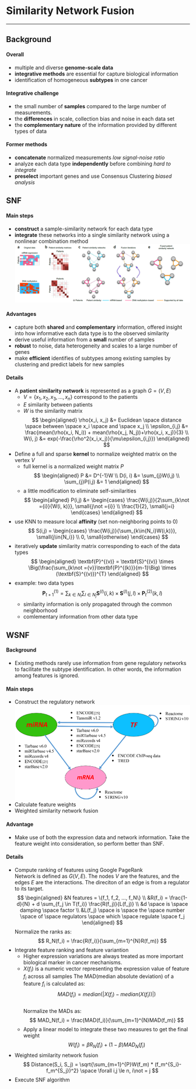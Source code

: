 # Similarity Network Fusion
---
## Background
#### Overall
  - multiple and diverse **genome-scale data**
  - **integrative methods** are essential for capture biological information
  - identification of homogeneous **subtypes** in one cancer
#### Integrative challenge
 
 - the small number of **samples** compared to the large number of measurements.
 - the **differences** in scale, collection bias and noise in each data set
 - the **complementary nature** of the information provided by different types of data

#### Former methods
- **concatenate** normalized measurements
      *low signal-noise ratio*
- analyze each data type **independently** before combining
      *hard to integrate*
- **preselect** important genes and use Consensus Clustering
      *biased analysis*

## SNF
#### Main steps
- **construct** a sample-similarity network for each data type
- **integrate** these networks into a single similarity network using a nonlinear combination method
![SNF steps](1.png)
#### Advantages
- capture both **shared** and **complementary** information, offered insight into how informative each data type is to the observed similarity
- derive useful information from a **small** number of samples
- **robust** to noise, data heterogeneity and scales to a large number of genes
- make **efficient** identifies of subtypes among existing samples by clustering and predict labels for new samples
#### Details
- A **patient similarity network** is represented as a graph $G=(V,E)$  
  - $V = \{x_1, x_2, x_3, ..., x_n\}$ correspond to the patients  
  - $E$ similarity between patients
  - $W$ is the similarity matrix
  $$
  \begin{aligned}
  \rho(x_i, x_j) &= Euclidean \space distance \space  between \space  x_i \space and \space x_j  \\
  \epsilon_{i,j} &= \frac{mean(\rho(x_i, N_i)) + mean(\rho(x_j, N_j))+\rho(x_i, x_j)}{3} \\
  W(i, j) &= exp(-\frac{\rho^2(x_i,x_j)}{\mu\epsilon_{i,j}})
  \end{aligned}
  $$
- Define a full and sparse **kernel** to normalize weighted matrix on the vertex $V$
  - full kernel is a normalized weight matrix $P$
  $$
  \begin{aligned}
   P &= D^{-1}W \\
   D(i, i) &= \sum_{j}W(i,j) \\
   \sum_{j}P(i,j) &= 1
  \end{aligned}
  $$
  - a little modification to eliminate self-similarities
  $$
  \begin{aligned}
   P(i,j) &= \begin{cases}
   \frac{W(i,j)}{2\sum_{k\not ={i}}{W(i, k)}}, \small{j\not ={i}} \\
   \frac{1}{2}, \small{j=i}
   \end{cases}   
  \end{aligned}
  $$
- use KNN to measure local **affinity** (set non-neighboring points to 0)
  $$
  S(i,j) = \begin{cases}
  \frac{W(i,j)}{\sum_{k\in{N_i}W(i,k)}}, \small{j\in{N_i}} \\
  0, \small{otherwise}
  \end{cases}
  $$
- iteratively **update** similarity matrix corresponding to each of the data types
  $$
  \begin{aligned}
  \textbf{P}^{(v)} = \textbf{S}^{(v)} \times \Big(\frac{\sum_{k\not ={v}}\textbf{P}^{(k)}}{m-1}\Big) \times (\textbf{S}^{(v)})^{T} 
  \end{aligned}
  $$
- example: two data types
  $$
  \textbf{P}^{(1)}_{t+1} = \sum_{k\in N_i} \sum_{l \in N_j} \textbf{S}^{(l)}(i,k) \times \textbf{S}^{(l)}(j,l) \times \textbf{P}^{(2)}_{t}(k,l)
  $$
  - similarity information is only propagated through the common neighborhood
  - comlementary information from other data type

## WSNF
#### Background
- Existing methods rarely use information from gene regulatory networks to facilitate the subtype identification. In other words, the information among features is ignored.
#### Main steps
- Construct the regulatory network
  ![regulatory network](2.png)
- Calculate feature weights
- Weighted similarity network fusion
#### Advantage
- Make use of both the expression data and network information. Take the feature weight into consideration, so perform better than SNF.
#### Details
- Compute ranking of features using Google PageRank  
  Network is defined as $G(V, E)$. The nodes $V$ are the features, and the edges $E$ are the interactions. The direciton of an edge is from a regulator to its target.
  $$
  \begin{aligned}
  &N features = \{f_1, f_2, ..., f_N\} \\
  &R(f_i) = \frac{1-d}{N} + d \sum_{f_j \in T(f_i)} \frac{R(f_j)}{L(f_j)} \\
  &d \space is \space damping \space factor \\
  &L(f_j) \space is \space the \space number \space of \space regulators \space which \space regulate \space f_j
  \end{aligned}
  $$
  Normalize the ranks as:
  $$
  R_N(f_i) = \frac{R(f_i)}{\sum_{m=1}^{N}R(f_m)}
  $$
- Integrate feature ranking and feature variantion
  - Higher expression variations are always treated as more important biological marker in cancer mechanisms.  
  - $X(f_i)$ is a numeric vector representing the expression value of feature $f_i$ across all samples
  The MAD(median absolute deviation) of a feature $f_i$ is calculated as:
  $$
  MAD(f_i) = median(|X(f_i) - median(X(f_i))|)
  $$  
  Normalize the MADs as:
  $$
  MAD_N(f_i) = \frac{MAD(f_i)}{\sum_{m=1}^{N}MAD(f_m)}
  $$
  - Apply a linear model to integrate these two measures to get the final weight
    $$
    W(f_i) = \beta R_N(f_i) + (1-\beta)MAD_N(f_i)
    $$
- Weighted similarity network fusion
  $$
  Distance(S_i, S_j) = \sqrt{\sum_{m=1}^{P}W(f_m) * (f_m^{S_i}-f_m^{S_j})^2} \space \forall i,j \le n, i\not = j
  $$
- Execute SNF algorithm
